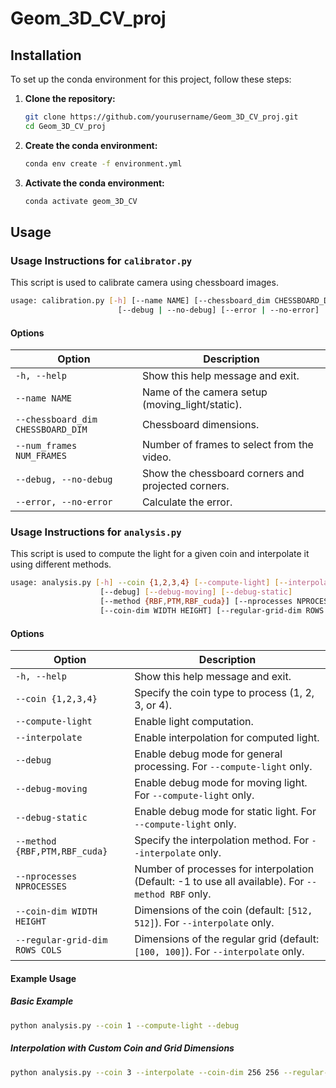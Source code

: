 # Geom_3D_CV_proj

## Installation

To set up the conda environment for this project, follow these steps:

1. **Clone the repository:**
    ```bash
    git clone https://github.com/yourusername/Geom_3D_CV_proj.git
    cd Geom_3D_CV_proj
    ```

2. **Create the conda environment:**
    ```bash
    conda env create -f environment.yml
    ```

3. **Activate the conda environment:**
    ```bash
    conda activate geom_3D_CV
    ```

## Usage

### Usage Instructions for `calibrator.py`

This script is used to calibrate camera using chessboard images.

```bash
usage: calibration.py [-h] [--name NAME] [--chessboard_dim CHESSBOARD_DIM] [--num_frames NUM_FRAMES] 
                        [--debug | --no-debug] [--error | --no-error]
```

#### Options

| Option                            | Description                                                 |
|-----------------------------------|-------------------------------------------------------------|
| `-h, --help`                      | Show this help message and exit.                            |
| `--name NAME`                     | Name of the camera setup (moving_light/static).             |
| `--chessboard_dim CHESSBOARD_DIM` | Chessboard dimensions.                                      |
| `--num_frames NUM_FRAMES`         | Number of frames to select from the video.                  |
| `--debug, --no-debug`             | Show the chessboard corners and projected corners.          |
| `--error, --no-error`             | Calculate the error.                                        |


### Usage Instructions for `analysis.py`

This script is used to compute the light for a given coin and interpolate it using different methods.

```bash
usage: analysis.py [-h] --coin {1,2,3,4} [--compute-light] [--interpolate] 
                    [--debug] [--debug-moving] [--debug-static] 
                    [--method {RBF,PTM,RBF_cuda}] [--nprocesses NPROCESSES]
                    [--coin-dim WIDTH HEIGHT] [--regular-grid-dim ROWS COLS]
```

#### Options

| Option                        | Description                                                                                        |
|-------------------------------|----------------------------------------------------------------------------------------------------|
| `-h, --help`                  | Show this help message and exit.                                                                   |
| `--coin {1,2,3,4}`            | Specify the coin type to process (1, 2, 3, or 4).                                                  |
| `--compute-light`             | Enable light computation.                                                                          |
| `--interpolate`               | Enable interpolation for computed light.                                                           |
| `--debug`                     | Enable debug mode for general processing. For `--compute-light` only.                              |
| `--debug-moving`              | Enable debug mode for moving light. For `--compute-light` only.                                    |
| `--debug-static`              | Enable debug mode for static light. For `--compute-light` only.                                    |
| `--method {RBF,PTM,RBF_cuda}` | Specify the interpolation method. For `--interpolate` only.                                        |
| `--nprocesses NPROCESSES`     | Number of processes for interpolation (Default: -1 to use all available). For `--method RBF` only. |
| `--coin-dim WIDTH HEIGHT`     | Dimensions of the coin (default: `[512, 512]`). For `--interpolate` only.                          |
| `--regular-grid-dim ROWS COLS`| Dimensions of the regular grid (default: `[100, 100]`). For `--interpolate` only.                  |

#### Example Usage

##### Basic Example
```bash
python analysis.py --coin 1 --compute-light --debug
```

##### Interpolation with Custom Coin and Grid Dimensions
```bash
python analysis.py --coin 3 --interpolate --coin-dim 256 256 --regular-grid-dim 50 50 --method RBF_cuda
```